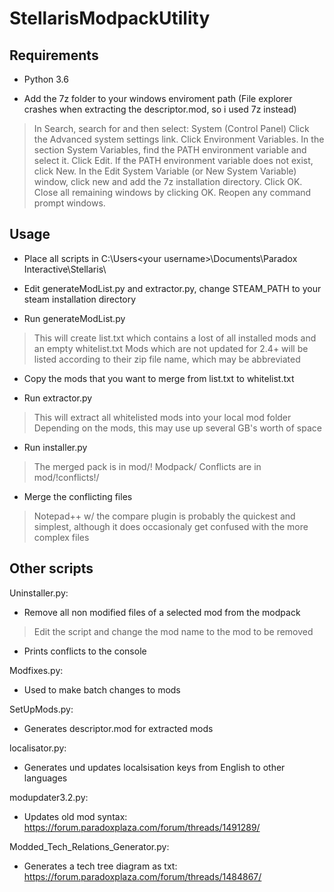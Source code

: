 # StellarisModpackUtility

## Requirements

- Python 3.6

- Add the 7z folder to your windows enviroment path (File explorer crashes when extracting the descriptor.mod, so i used 7z instead)

> In Search, search for and then select: System (Control Panel)
> Click the Advanced system settings link.
> Click Environment Variables. In the section System Variables, find the PATH environment variable and select it. Click Edit. If the PATH environment variable does not exist, click New.
> In the Edit System Variable (or New System Variable) window, click new and add the 7z installation directory. Click OK. Close all remaining windows by clicking OK.
> Reopen any command prompt windows.

## Usage

- Place all scripts in C:\Users\<your username>\Documents\Paradox Interactive\Stellaris\

- Edit generateModList.py and extractor.py, change STEAM_PATH to your steam installation directory

- Run generateModList.py

> This will create list.txt which contains a lost of all installed mods and an empty whitelist.txt
> Mods which are not updated for 2.4+ will be listed according to their zip file name, which may be abbreviated

- Copy the mods that you want to merge from list.txt to whitelist.txt

- Run extractor.py

> This will extract all whitelisted mods into your local mod folder
> Depending on the mods, this may use up several GB's worth of space

- Run installer.py

> The merged pack is in mod/! Modpack/
> Conflicts are in mod/!conflicts!/

- Merge the conflicting files

> Notepad++ w/ the compare plugin is probably the quickest and simplest, although it does occasionaly get confused with the more complex files

## Other scripts

Uninstaller.py:

- Remove all non modified files of a selected mod from the modpack

> Edit the script and change the mod name to the mod to be removed

- Prints conflicts to the console

Modfixes.py:

- Used to make batch changes to mods

SetUpMods.py:

- Generates descriptor.mod for extracted mods

localisator.py:

- Generates und updates localsisation keys from English to other languages

modupdater3.2.py:

- Updates old mod syntax: <https://forum.paradoxplaza.com/forum/threads/1491289/>

Modded_Tech_Relations_Generator.py:

- Generates a tech tree diagram as txt: <https://forum.paradoxplaza.com/forum/threads/1484867/>
